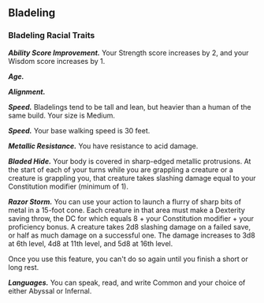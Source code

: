 ## Bladeling

### Bladeling Racial Traits

***Ability Score Improvement.***  Your Strength score increases by 2, and your Wisdom score increases by 1.

***Age.***

***Alignment.***

***Speed.***  Bladelings tend to be tall and lean, but heavier than a human of the same build.  Your size is Medium.

***Speed.***  Your base walking speed is 30 feet.

***Metallic Resistance.***  You have resistance to acid damage.

***Bladed Hide.***  Your body is covered in sharp-edged metallic protrusions.  At the start of each of your turns while you are grappling a creature or a creature is grappling you, that creature takes slashing damage equal to your Constitution modifier (minimum of 1).

***Razor Storm.***  You can use your action to launch a flurry of sharp bits of metal in a 15-foot cone.  Each creature in that area must make a Dexterity saving throw, the DC for which equals 8 + your Constitution modifier + your proficiency bonus.  A creature takes 2d8 slashing damage on a failed save, or half as much damage on a successful one.  The damage increases to 3d8 at 6th level, 4d8 at 11th level, and 5d8 at 16th level.

Once you use this feature, you can't do so again until you finish a short or long rest.

***Languages.***  You can speak, read, and write Common and your choice of either Abyssal or Infernal.
